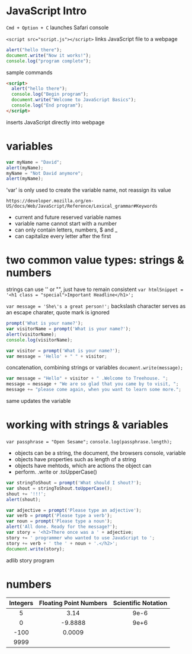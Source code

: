 # JavaScript Intro
`Cmd + Option + C`
launches Safari console

`<script src="script.js"></script>`
links JavaScript file to a webpage

```js
alert("hello there");
document.write("Now it works!");
console.log("program complete");
```
sample commands

```html
<script>
  alert("hello there");
  console.log("Begin program");
  document.write("Welcome to JavaScript Basics");
  console.log("End program");
</script>
```
inserts JavaScript directly into webpage

# variables
```js
var myName = "David";
alert(myName);
myName = "Not David anymore";
alert(myName);
```
'var' is only used to create the variable name, not reassign its value

`https://developer.mozilla.org/en-US/docs/Web/JavaScript/Reference/Lexical_grammar#Keywords`
  - current and future reserved variable names
  - variable name cannot start with a number
  - can only contain letters, numbers, $ and _
  - can capitalize every letter after the first

# two common value types: strings & numbers
strings can use '' or "", just have to remain consistent
`var htmlSnippet = '<h1 class = "special">Important Headline</h1>';`

`var message = 'She\'s a great person!';`
backslash character serves as an escape charater, quote mark is ignored

```js
prompt('What is your name?');
var visitorName = prompt('What is your name?');
alert(visitorName);
console.log(visitorName);
```
```js
var visitor = prompt('What is your name?');
var message = 'Hello' + " " + visitor;
```
concatenation, combining strings or variables
`document.write(message);`

```js
var message = "Hello" + visitor + " .Welcome to Treehouse. ";
message = message + "We are so glad that you came by to visit, ";
message += "please come again, when you want to learn some more.";
```
same updates the variable

# working with strings & variables
`var passphrase = "Open Sesame";`
`console.log(passphrase.length);`
  - objects can be a string, the document, the browsers console, variable
  - objects have properties such as length of a string
  - objects have mehtods, which are actions the object can
  - perform. .write  or .toUpperCase()
```js
var stringToShout = prompt('What should I shout?');
var shout = stringToShout.toUpperCase();
shout += '!!!';
alert(shout);
```
```js
var adjective = prompt('Please type an adjective');
var verb = prompt('Please type a verb');
var noun = prompt('Please type a noun');
alert('All done. Ready for the message?');
var story = '<h2>There once was a ' + adjective;
story += ' programmer who wanted to use JavaScript to ';
story += verb + ' the ' + noun + '.</h2>';
document.write(story);
```
adlib story program

# numbers
Integers        |       Floating Point Numbers      |       Scientific Notation
:--------------:|:---------------------------------:|:-------------------------:
        5       |                 3.14              |             9e-6
        0       |               -9.8888             |             9e+6
      -100      |                0.0009             |
      9999      |                                   |
